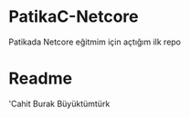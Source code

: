 # PatikaC-Netcore
Patikada Netcore eğitmim için açtığım ilk repo
# Readme
'Cahit Burak Büyüktümtürk
